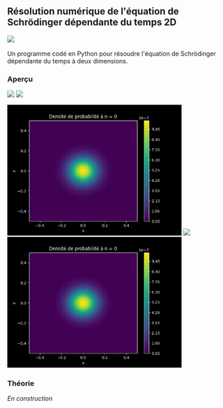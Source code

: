 ## Résolution numérique de l'équation de Schrödinger dépendante du temps 2D

![](https://img.shields.io/badge/Language-Python-blue.png)

Un programme codé en Python pour résoudre l'équation de Schrödinger dépendante du temps à deux dimensions.

### Aperçu

<p float="left">
  <img src="resources//2D_Time_Dependant_Schrodinger_Equation.gif"  width="400" />
  <img src="resources//3D_Time_Dependant_Schrodinger_Equation.gif"  width="400" />
</p>

<p float="left">
  <img src="test1//2D_Time_Independant_Schrodinger_Equation.gif"  width="400" />
  <img src="test1//3D_Time_Independant_Schrodinger_Equation.gif"  width="400" />
  <img src="test1//test.gif"  width="400" />
</p>

### Théorie

*En construction*

